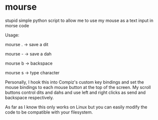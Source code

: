 # mourse
stupid simple python script to allow me to use my mouse as a text input in morse code

Usage:

mourse .   → save a dit

mourse -   → save a dah

mourse b   → backspace

mourse s   → type character


Personally, I hook this into Compiz's custom key bindings and set the mouse bindings to each mouse button at the top of the screen.
My scroll buttons control dits and dahs and use left and right clicks as send and backspace respectively.

As far as I know this only works on Linux but you can easily modify the code to be compatible with your filesystem.
